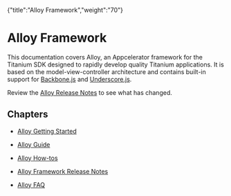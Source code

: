 {"title":"Alloy Framework","weight":"70"} 

# Alloy Framework

This documentation covers Alloy, an Appcelerator framework for the Titanium SDK designed to rapidly develop quality Titanium applications. It is based on the model-view-controller architecture and contains built-in support for [Backbone.js](http://docs.appcelerator.com/backbone/0.9.2/) and [Underscore.js](http://underscorejs.org/).

Review the [Alloy Release Notes](https://github.com/appcelerator/alloy/blob/master/CHANGELOG.md) to see what has changed.

## Chapters

*   [Alloy Getting Started](/docs/appc/Alloy_Framework/Alloy_Getting_Started/)
    
*   [Alloy Guide](/docs/appc/Alloy_Framework/Alloy_Guide/)
    
*   [Alloy How-tos](/docs/appc/Alloy_Framework/Alloy_How-tos/)
    
*   [Alloy Framework Release Notes](/docs/appc/Alloy_Framework/Alloy_Framework_Release_Notes/)
    
*   [Alloy FAQ](/docs/appc/Alloy_Framework/Alloy_FAQ/)
